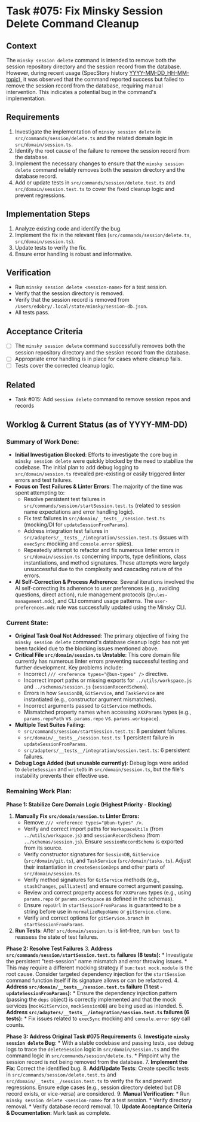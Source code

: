 # Task #075: Fix Minsky Session Delete Command Cleanup

## Context

The `minsky session delete` command is intended to remove both the session repository directory and the session record from the database. However, during recent usage (SpecStory history [YYYY-MM-DD_HH-MM-topic](.specstory/history/YYYY-MM-DD_HH-MM-topic.md)), it was observed that the command reported success but failed to remove the session record from the database, requiring manual intervention. This indicates a potential bug in the command's implementation.

## Requirements

1.  Investigate the implementation of `minsky session delete` in `src/commands/session/delete.ts` and the related domain logic in `src/domain/session.ts`.
2.  Identify the root cause of the failure to remove the session record from the database.
3.  Implement the necessary changes to ensure that the `minsky session delete` command reliably removes both the session directory and the database record.
4.  Add or update tests in `src/commands/session/delete.test.ts` and `src/domain/session.test.ts` to cover the fixed cleanup logic and prevent regressions.

## Implementation Steps

1.  Analyze existing code and identify the bug.
2.  Implement the fix in the relevant files (`src/commands/session/delete.ts`, `src/domain/session.ts`).
3.  Update tests to verify the fix.
4.  Ensure error handling is robust and informative.

## Verification

- Run `minsky session delete <session-name>` for a test session.
- Verify that the session directory is removed.
- Verify that the session record is removed from `/Users/edobry/.local/state/minsky/session-db.json`.
- All tests pass.

## Acceptance Criteria

- [ ] The `minsky session delete` command successfully removes both the session repository directory and the session record from the database.
- [ ] Appropriate error handling is in place for cases where cleanup fails.
- [ ] Tests cover the corrected cleanup logic.

## Related

- Task #015: Add `session delete` command to remove session repos and records

## Worklog & Current Status (as of YYYY-MM-DD)

### Summary of Work Done:

*   **Initial Investigation Blocked**: Efforts to investigate the core bug in `minsky session delete` were quickly blocked by the need to stabilize the codebase. The initial plan to add debug logging to `src/domain/session.ts` revealed pre-existing or easily triggered linter errors and test failures.
*   **Focus on Test Failures & Linter Errors**: The majority of the time was spent attempting to:
    *   Resolve persistent test failures in `src/commands/session/startSession.test.ts` (related to session name expectations and error handling logic).
    *   Fix test failures in `src/domain/__tests__/session.test.ts` (mocking/DI for `updateSessionFromParams`).
    *   Address integration test failures in `src/adapters/__tests__/integration/session.test.ts` (issues with `execSync` mocking and `console.error` spies).
    *   Repeatedly attempt to refactor and fix numerous linter errors in `src/domain/session.ts` concerning imports, type definitions, class instantiations, and method signatures. These attempts were largely unsuccessful due to the complexity and cascading nature of the errors.
*   **AI Self-Correction & Process Adherence**: Several iterations involved the AI self-correcting its adherence to user preferences (e.g., avoiding questions, direct action), rule management protocols (`@rules-management.mdc`), and CLI command usage patterns. The `user-preferences.mdc` rule was successfully updated using the Minsky CLI.

### Current State:

*   **Original Task Goal Not Addressed**: The primary objective of fixing the `minsky session delete` command's database cleanup logic has not yet been tackled due to the blocking issues mentioned above.
*   **Critical File `src/domain/session.ts` Unstable**: This core domain file currently has numerous linter errors preventing successful testing and further development. Key problems include:
    *   Incorrect `/// <reference types="@bun-types" />` directive.
    *   Incorrect import paths or missing exports for `../utils/workspace.js` and `../schemas/session.js` (`sessionRecordSchema`).
    *   Errors in how `SessionDB`, `GitService`, and `TaskService` are instantiated (e.g., constructor argument mismatches).
    *   Incorrect arguments passed to `GitService` methods.
    *   Mismatched property names when accessing `XXXParams` types (e.g., `params.repoPath` vs. `params.repo` vs. `params.workspace`).
*   **Multiple Test Suites Failing**:
    *   `src/commands/session/startSession.test.ts`: 8 persistent failures.
    *   `src/domain/__tests__/session.test.ts`: 1 persistent failure in `updateSessionFromParams`.
    *   `src/adapters/__tests__/integration/session.test.ts`: 6 persistent failures.
*   **Debug Logs Added (but unusable currently)**: Debug logs were added to `deleteSession` and `writeDb` in `src/domain/session.ts`, but the file's instability prevents their effective use.

### Remaining Work Plan:

**Phase 1: Stabilize Core Domain Logic (Highest Priority - Blocking)**
1.  **Manually Fix `src/domain/session.ts` Linter Errors:**
    *   Remove `/// <reference types="@bun-types" />`.
    *   Verify and correct import paths for `WorkspaceUtils` (from `../utils/workspace.js`) and `sessionRecordSchema` (from `../schemas/session.js`). Ensure `sessionRecordSchema` is exported from its source.
    *   Verify constructor signatures for `SessionDB`, `GitService` (`src/domain/git.ts`), and `TaskService` (`src/domain/tasks.ts`). Adjust their instantiation in `createSessionDeps` and other parts of `src/domain/session.ts`.
    *   Verify method signatures for `GitService` methods (e.g., `stashChanges`, `pullLatest`) and ensure correct argument passing.
    *   Review and correct property access for `XXXParams` types (e.g., using `params.repo` or `params.workspace` as defined in the schemas).
    *   Ensure `repoUrl` in `startSessionFromParams` is guaranteed to be a string before use in `normalizeRepoName` or `gitService.clone`.
    *   Verify and correct options for `gitService.branch` in `startSessionFromParams`.
2.  **Run Tests**: After `src/domain/session.ts` is lint-free, run `bun test` to reassess the state of test failures.

**Phase 2: Resolve Test Failures**
3.  **Address `src/commands/session/startSession.test.ts` failures (8 tests):**
    *   Investigate the persistent "test-session" name mismatch and error throwing issues.
    *   This may require a different mocking strategy if `bun:test mock.module` is the root cause. Consider targeted dependency injection for the `startSession` command function itself if its signature allows or can be refactored.
4.  **Address `src/domain/__tests__/session.test.ts` failure (1 test - `updateSessionFromParams`):**
    *   Ensure the dependency injection pattern (passing the `deps` object) is correctly implemented and that the mock services (`mockGitService`, `mockSessionDB`) are being used as intended.
5.  **Address `src/adapters/__tests__/integration/session.test.ts` failures (6 tests):**
    *   Fix issues related to `execSync` mocking and `console.error` spy call counts.

**Phase 3: Address Original Task #075 Requirements**
6.  **Investigate `minsky session delete` Bug**:
    *   With a stable codebase and passing tests, use debug logs to trace the `deleteSession` logic in `src/domain/session.ts` and the command logic in `src/commands/session/delete.ts`.
    *   Pinpoint why the session record is not being removed from the database.
7.  **Implement the Fix**: Correct the identified bug.
8.  **Add/Update Tests**: Create specific tests in `src/commands/session/delete.test.ts` and `src/domain/__tests__/session.test.ts` to verify the fix and prevent regressions. Ensure edge cases (e.g., session directory deleted but DB record exists, or vice-versa) are considered.
9.  **Manual Verification**:
    *   Run `minsky session delete <session-name>` for a test session.
    *   Verify directory removal.
    *   Verify database record removal.
10. **Update Acceptance Criteria & Documentation**: Mark task as complete.
